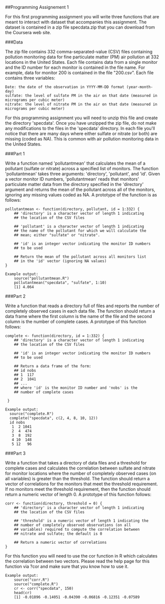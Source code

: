 ##Programming Assignement 1

For this first programming assignment you will write three functions that are meant to interact with dataset that accompanies this assignment. The dataset is contained in a zip file specdata.zip that you can download from the Coursera web site.

###Data

The zip file contains 332 comma-separated-value (CSV) files containing pollution monitoring data for fine particulate matter (PM) air pollution at 332 locations in the United States. Each file contains data from a single monitor and the ID number for each monitor is contained in the file name. For example, data for monitor 200 is contained in the file "200.csv". Each file contains three variables:

    Date: the date of the observation in YYYY-MM-DD format (year-month-day)
    sulfate: the level of sulfate PM in the air on that date (measured in micrograms per cubic meter)
    nitrate: the level of nitrate PM in the air on that date (measured in micrograms per cubic meter)

For this programming assignment you will need to unzip this file and create the directory 'specdata'. Once you have unzipped the zip file, do not make any modifications to the files in the 'specdata' directory. In each file you'll notice that there are many days where either sulfate or nitrate (or both) are missing (coded as NA). This is common with air pollution monitoring data in the United States.

###Part 1

Write a function named 'pollutantmean' that calculates the mean of a pollutant (sulfate or nitrate) across a specified list of monitors. The function 'pollutantmean' takes three arguments: 'directory', 'pollutant', and 'id'. Given a vector monitor ID numbers, 'pollutantmean' reads that monitors' particulate matter data from the directory specified in the 'directory' argument and returns the mean of the pollutant across all of the monitors, ignoring any missing values coded as NA. A prototype of the function is as follows:

    pollutantmean <- function(directory, pollutant, id = 1:332) {
        ## 'directory' is a character vector of length 1 indicating
        ## the location of the CSV files
        
        ## 'pollutant' is a character vector of length 1 indicating
        ## the name of the pollutant for which we will calculate the
        ## mean; either "sulfate" or "nitrate".
        
        ## 'id' is an integer vector indicating the monitor ID numbers
        ## to be used
        
        ## Return the mean of the pollutant across all monitors list
        ## in the 'id' vector (ignoring NA values)
    }
       
    Example output: 
        source("pollutantmean.R")
        pollutantmean("specdata", "sulfate", 1:10)
        [1] 4.064

###Part 2

Write a function that reads a directory full of files and reports the number of completely observed cases in each data file. The function should return a data frame where the first column is the name of the file and the second column is the number of complete cases. A prototype of this function follows:

    complete <- function(directory, id = 1:332) {
        ## 'directory' is a character vector of length 1 indicating
        ## the location of the CSV files
        
        ## 'id' is an integer vector indicating the monitor ID numbers
        ## to be used
        
        ## Return a data frame of the form:
        ## id nobs
        ## 1  117
        ## 2  1041
        ## ...
        ## where 'id' is the monitor ID number and 'nobs' is the
        ## number of complete cases
        
     }
     
    Example output:
      source("complete.R")
      complete("specdata", c(2, 4, 8, 10, 12))
      id nobs
       1  2 1041
       2  4  474
       3  8  192
       4 10  148
       5 12   96

###Part 3

Write a function that takes a directory of data files and a threshold for complete cases and calculates the correlation between sulfate and nitrate for monitor locations where the number of completely observed cases (on all variables) is greater than the threshold. The function should return a vector of correlations for the monitors that meet the threshold requirement. If no monitors meet the threshold requirement, then the function should return a numeric vector of length 0. A prototype of this function follows:

    corr <- function(directory, threshold = 0) {
        ## 'directory' is a character vector of length 1 indicating
        ## the location of the CSV files
        
        ## 'threshold' is a numeric vector of length 1 indicating the
        ## number of completely observed observations (on all
        ## variables) required to compute the correlation between
        ## nitrate and sulfate; the default is 0
        
        ## Return a numeric vector of correlations
    }

For this function you will need to use the cor function in R which calculates the correlation between two vectors. Please read the help page for this function via ?cor and make sure that you know how to use it.

    Example output:
        source("corr.R")
        source("complete.R")
        cr <- corr("specdata", 150)
        head(cr)
        [1] -0.01896 -0.14051 -0.04390 -0.06816 -0.12351 -0.07589

